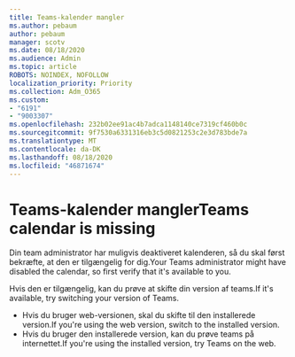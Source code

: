 ```yaml
---
title: Teams-kalender mangler
ms.author: pebaum
author: pebaum
manager: scotv
ms.date: 08/18/2020
ms.audience: Admin
ms.topic: article
ROBOTS: NOINDEX, NOFOLLOW
localization_priority: Priority
ms.collection: Adm_O365
ms.custom:
- "6191"
- "9003307"
ms.openlocfilehash: 232b02ee91ac4b7adca1148140ce7319cf460b0c
ms.sourcegitcommit: 9f7530a6331316eb3c5d0821253c2e3d783bde7a
ms.translationtype: MT
ms.contentlocale: da-DK
ms.lasthandoff: 08/18/2020
ms.locfileid: "46871674"
---
```

# <a name="teams-calendar-is-missing"></a><span data-ttu-id="bedde-102">Teams-kalender mangler</span><span class="sxs-lookup"><span data-stu-id="bedde-102">Teams calendar is missing</span></span>

<span data-ttu-id="bedde-103">Din team administrator har muligvis deaktiveret kalenderen, så du skal først bekræfte, at den er tilgængelig for dig.</span><span class="sxs-lookup"><span data-stu-id="bedde-103">Your Teams administrator might have disabled the calendar, so first verify that it's available to you.</span></span>

<span data-ttu-id="bedde-104">Hvis den er tilgængelig, kan du prøve at skifte din version af teams.</span><span class="sxs-lookup"><span data-stu-id="bedde-104">If it's available, try switching your version of Teams.</span></span>

- <span data-ttu-id="bedde-105">Hvis du bruger web-versionen, skal du skifte til den installerede version.</span><span class="sxs-lookup"><span data-stu-id="bedde-105">If you're using the web version, switch to the installed version.</span></span>
- <span data-ttu-id="bedde-106">Hvis du bruger den installerede version, kan du prøve teams på internettet.</span><span class="sxs-lookup"><span data-stu-id="bedde-106">If you're using the installed version, try Teams on the web.</span></span>